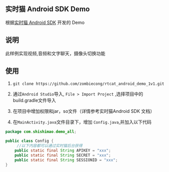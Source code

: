 ## 实时猫 Android SDK Demo
根据[实时猫 Android SDK](https://shishimao.com) 开发的 Demo

## 说明
此样例实现视频,音频和文字聊天，摄像头切换功能

## 使用

1. `git clone https://github.com/zombiecong/rtcat_android_demo_1v1.git`

2. 通过`Android Studio`导入, `File > Import Project` ,选择项目中的build.gradle文件导入

3. 在项目中增加权限和jar，so文件（详情参考实时猫Android SDK 文档）

4. 在`MainActivity.java`文件目录下，增加 `Config.java`,并加入以下代码

```java
package com.shishimao.demo_all;

public class Config {
	 //以下内容都可以通过实时猫后台获得
    public static final String APIKEY = "xxx";
    public static final String SECRET = "xxx";
    public static final String SESSIONID = "xxx";
}

```

##

